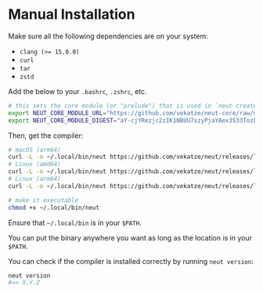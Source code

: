 # Manual Installation

Make sure all the following dependencies are on your system:

- `clang (>= 15.0.0)`
- `curl`
- `tar`
- `zstd`

Add the below to your `.bashrc`, `.zshrc`, etc.

```sh
# this sets the core module (or "prelude") that is used in `neut create`
export NEUT_CORE_MODULE_URL="https://github.com/vekatze/neut-core/raw/main/archive/0-50-38.tar.zst"
export NEUT_CORE_MODULE_DIGEST="aY-cjYRezjc2zIK1NBUU7szyPjaYAex3S33TozD_D6I"
```

Then, get the compiler:

```sh
# macOS (arm64)
curl -L -o ~/.local/bin/neut https://github.com/vekatze/neut/releases/latest/download/neut-arm64-darwin
# Linux (amd64)
curl -L -o ~/.local/bin/neut https://github.com/vekatze/neut/releases/latest/download/neut-amd64-linux
# Linux (arm64)
curl -L -o ~/.local/bin/neut https://github.com/vekatze/neut/releases/latest/download/neut-arm64-linux

# make it executable
chmod +x ~/.local/bin/neut
```

Ensure that `~/.local/bin` is in your `$PATH`.

<div class="info-block">

You can put the binary anywhere you want as long as the location is in your `$PATH`.

</div>

You can check if the compiler is installed correctly by running `neut version`:

```sh
neut version
#=> X.Y.Z
```
